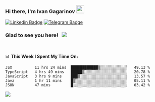 ### Hi there, I'm Ivan Gagarinov <img src="https://media.giphy.com/media/hvRJCLFzcasrR4ia7z/giphy.gif" width="25px">

[![Linkedin Badge](https://img.shields.io/badge/-LinkedIn-0e76a8?style=flat-square&logo=Linkedin&logoColor=white)](https://linkedin.com/in/ivan-gagarinov-142ba3141/)
[![Telegram Badge](https://img.shields.io/badge/-Telegram-0088cc?style=flat-square&logo=Telegram&logoColor=white)](https://t.me/igagarinov)

### Glad to see you here! &nbsp; ![](https://visitor-badge.glitch.me/badge?page_id=dzencot.dzencot)

</br>

📊 **This Week I Spent My Time On:**
<!--START_SECTION:waka-->
```text
JSX          11 hrs 24 mins  ████████████▒░░░░░░░░░░░░   49.13 % 
TypeScript   4 hrs 49 mins   █████▒░░░░░░░░░░░░░░░░░░░   20.78 % 
JavaScript   3 hrs 9 mins    ███▒░░░░░░░░░░░░░░░░░░░░░   13.57 % 
Java         1 hr 11 mins    █▒░░░░░░░░░░░░░░░░░░░░░░░   05.11 % 
JSON         47 mins         █░░░░░░░░░░░░░░░░░░░░░░░░   03.42 % 
```
<!--END_SECTION:waka-->

[![](https://github-readme-stats.vercel.app/api?username=dzencot&theme=gruvbox)](https://github.com/dzencot)
